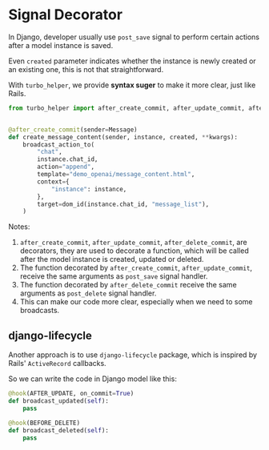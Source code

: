 # Signal Decorator

In Django, developer usually use `post_save` signal to perform certain actions after a model instance is saved.

Even `created` parameter indicates whether the instance is newly created or an existing one, this is not that straightforward.

With `turbo_helper`, we provide **syntax suger** to make it more clear, just like Rails.

```python
from turbo_helper import after_create_commit, after_update_commit, after_delete_commit


@after_create_commit(sender=Message)
def create_message_content(sender, instance, created, **kwargs):
    broadcast_action_to(
        "chat",
        instance.chat_id,
        action="append",
        template="demo_openai/message_content.html",
        context={
            "instance": instance,
        },
        target=dom_id(instance.chat_id, "message_list"),
    )
```

Notes:

1. `after_create_commit`, `after_update_commit`, `after_delete_commit`, are decorators, they are used to decorate a function, which will be called after the model instance is created, updated or deleted.
2. The function decorated by `after_create_commit`, `after_update_commit`, receive the same arguments as `post_save` signal handler.
3. The function decorated by `after_delete_commit` receive the same arguments as `post_delete` signal handler.
4. This can make our code more clear, especially when we need to some broadcasts.

## django-lifecycle

Another approach is to use `django-lifecycle` package, which is inspired by Rails' `ActiveRecord` callbacks.

So we can write the code in Django model like this:

```python
@hook(AFTER_UPDATE, on_commit=True)
def broadcast_updated(self):
    pass

@hook(BEFORE_DELETE)
def broadcast_deleted(self):
    pass
```
